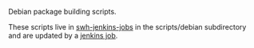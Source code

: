 Debian package building scripts.

These scripts live in [swh-jenkins-jobs][] in the scripts/debian subdirectory
and are updated by a [jenkins job][].

[swh-jenkins-jobs]: https://gitlab.softwareheritage.org/swh/infra/ci-cd/swh-jenkins-jobs
[jenkins job]: https://jenkins.softwareheritage.org/debian/maintenance/update-scripts
